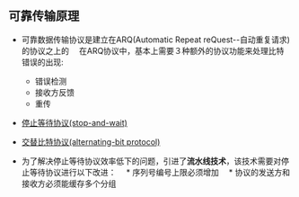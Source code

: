 ## 可靠传输原理
* 可靠数据传输协议是建立在ARQ(Automatic Repeat reQuest--自动重复请求)的协议之上的
　在ARQ协议中，基本上需要３种额外的协议功能来处理比特错误的出现:
  * 错误检测
  * 接收方反馈
  * 重传

* [停止等待协议(stop-and-wait)](http://www.erg.abdn.ac.uk/users/gorry/eg3567/arq-pages/saw.html)

* [交替比特协议(alternating-bit protocol)]()


* 为了解决停止等待协议效率低下的问题，引进了**流水线技术**，该技术需要对停止等待协议进行以下改进：
　* 序列号编号上限必须增加
　* 协议的发送方和接收方必须能缓存多个分组

